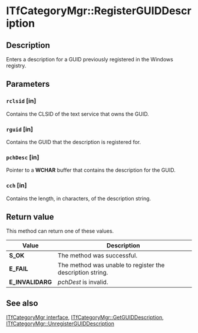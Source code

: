 # ITfCategoryMgr::RegisterGUIDDescription

## Description

Enters a description for a GUID previously registered in the Windows registry.

## Parameters

### `rclsid` [in]

Contains the CLSID of the text service that owns the GUID.

### `rguid` [in]

Contains the GUID that the description is registered for.

### `pchDesc` [in]

Pointer to a **WCHAR** buffer that contains the description for the GUID.

### `cch` [in]

Contains the length, in characters, of the description string.

## Return value

This method can return one of these values.

| Value | Description |
| --- | --- |
| **S_OK** | The method was successful. |
| **E_FAIL** | The method was unable to register the description string. |
| **E_INVALIDARG** | *pchDest* is invalid. |

## See also

[ITfCategoryMgr interface](https://learn.microsoft.com/windows/win32/api/msctf/nn-msctf-itfcategorymgr), [ITfCategoryMgr::GetGUIDDescription](https://learn.microsoft.com/windows/win32/api/msctf/nf-msctf-itfcategorymgr-getguiddescription), [ITfCategoryMgr::UnregisterGUIDDescription](https://learn.microsoft.com/windows/win32/api/msctf/nf-msctf-itfcategorymgr-unregisterguiddescription)